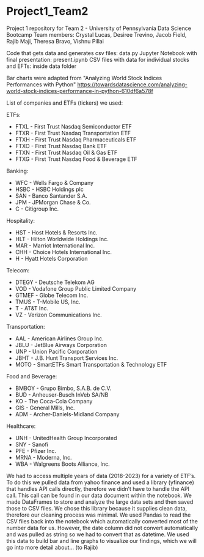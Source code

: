 # Project1_Team2
Project 1 repository for Team 2 - University of Pennsylvania Data Science Bootcamp
Team members: Crystal Lucas, Desiree Trevino, Jacob Field, Rajib Maji, Theresa Bravo, Vishnu Pillai

Code that gets data and generates csv files: data.py
Jupyter Notebook with final presentation: present.ipynb
CSV files with data for individual stocks and EFTs: inside data folder

Bar charts were adapted from "Analyzing World Stock Indices Performances with Python"
https://towardsdatascience.com/analyzing-world-stock-indices-performance-in-python-610df6a578f

List of companies and ETFs (tickers) we used:

ETFs:
* FTXL - First Trust Nasdaq Semiconductor ETF
* FTXR - First Trust Nasdaq Transportation ETF
* FTXH - First Trust Nasdaq Pharmaceuticals ETF
* FTXO - First Trust Nasdaq Bank ETF
* FTXN - First Trust Nasdaq Oil & Gas ETF
* FTXG - First Trust Nasdaq Food & Beverage ETF

Banking:
* WFC - Wells Fargo & Company
* HSBC - HSBC Holdings plc
* SAN - Banco Santander S.A.
* JPM - JPMorgan Chase & Co.
* C - Citigroup Inc.
  
Hospitality:
* HST - Host Hotels & Resorts Inc.
* HLT - Hilton Worldwide Holdings Inc.
* MAR - Marriot International Inc.
* CHH - Choice Hotels International Inc.
* H - Hyatt Hotels Corporation
  
Telecom:
* DTEGY - Deutsche Telekom AG
* VOD - Vodafone Group Public Limited Company
* GTMEF - Globe Telecom Inc.
* TMUS - T-Mobile US, Inc.
* T - AT&T Inc.
* VZ - Verizon Communications Inc.
  
Transportation:
* AAL - American Airlines Group Inc.
* JBLU - JetBlue Airways Corporation
* UNP - Union Pacific Corporation
* JBHT - J.B. Hunt Transport Services Inc.
* MOTO - SmartETFs Smart Transportation & Technology ETF
  
Food and Beverage:
* BMBOY - Grupo Bimbo, S.A.B. de C.V.
* BUD - Anheuser-Busch InVeb SA/NB
* KO - The Coca-Cola Company
* GIS - General Mills, Inc.
* ADM - Archer-Daniels-Midland Company
  
Healthcare:
* UNH - UnitedHealth Group Incorporated
* SNY - Sanofi
* PFE - Pfizer Inc.
* MRNA - Moderna, Inc.
* WBA - Walgreens Boots Alliance, Inc.

We had to access multiple years of data (2018-2023) for a variety of ETF’s. To do this we pulled data from yahoo finance and used a library (yfinance) that handles API calls directly, therefore we didn’t have to handle the API call. This call can be found in our data document within the notebook. We made DataFrames to store and analyze the large data sets and then saved those to CSV files. We chose this library because it supplies clean data, therefore our cleaning process was minimal. We used Pandas to read the CSV files back into the notebook which automatically converted most of the number data for us. However, the date column did not convert automatically and was pulled as string so we had to convert that as datetime. We used this data to build bar and line graphs to visualize our findings, which we will go into more detail about... (to Rajib)
